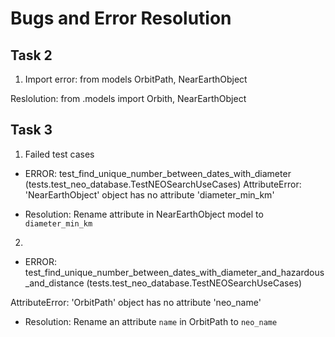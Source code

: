 
# Bugs and Error Resolution
## Task 2
1. Import error: from models OrbitPath, NearEarthObject

Reslolution: from .models import Orbith, NearEarthObject

## Task 3 

1. Failed test cases

- ERROR: test_find_unique_number_between_dates_with_diameter (tests.test_neo_database.TestNEOSearchUseCases)
AttributeError: 'NearEarthObject' object has no attribute 'diameter_min_km'

- Resolution: Rename attribute in NearEarthObject model to `diameter_min_km`

2. 
- ERROR: test_find_unique_number_between_dates_with_diameter_and_hazardous_and_distance (tests.test_neo_database.TestNEOSearchUseCases)

AttributeError: 'OrbitPath' object has no attribute 'neo_name'

- Resolution: Rename an attribute `name` in OrbitPath to `neo_name`